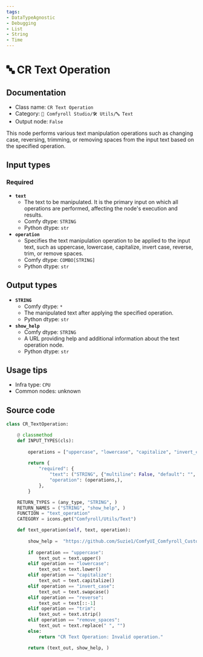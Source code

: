 ```yaml
---
tags:
- DataTypeAgnostic
- Debugging
- List
- String
- Time
---
```


# 🔤 CR Text Operation
## Documentation
- Class name: `CR Text Operation`
- Category: `🧩 Comfyroll Studio/🛠️ Utils/🔤 Text`
- Output node: `False`

This node performs various text manipulation operations such as changing case, reversing, trimming, or removing spaces from the input text based on the specified operation.
## Input types
### Required
- **`text`**
    - The text to be manipulated. It is the primary input on which all operations are performed, affecting the node's execution and results.
    - Comfy dtype: `STRING`
    - Python dtype: `str`
- **`operation`**
    - Specifies the text manipulation operation to be applied to the input text, such as uppercase, lowercase, capitalize, invert case, reverse, trim, or remove spaces.
    - Comfy dtype: `COMBO[STRING]`
    - Python dtype: `str`
## Output types
- **`STRING`**
    - Comfy dtype: `*`
    - The manipulated text after applying the specified operation.
    - Python dtype: `str`
- **`show_help`**
    - Comfy dtype: `STRING`
    - A URL providing help and additional information about the text operation node.
    - Python dtype: `str`
## Usage tips
- Infra type: `CPU`
- Common nodes: unknown


## Source code
```python
class CR_TextOperation:

    @ classmethod
    def INPUT_TYPES(cls):
      
        operations = ["uppercase", "lowercase", "capitalize", "invert_case", "reverse", "trim", "remove_spaces"]
    
        return {
            "required": {
                "text": ("STRING", {"multiline": False, "default": "", "forceInput": True}),            
                "operation": (operations,),
            },
        }

    RETURN_TYPES = (any_type, "STRING", )
    RETURN_NAMES = ("STRING", "show_help", )
    FUNCTION = "text_operation"
    CATEGORY = icons.get("Comfyroll/Utils/Text")

    def text_operation(self, text, operation):
    
        show_help =  "https://github.com/Suzie1/ComfyUI_Comfyroll_CustomNodes/wiki/List-Nodes#cr-text_operation" 
  
        if operation == "uppercase":
            text_out = text.upper()
        elif operation == "lowercase":
            text_out = text.lower()
        elif operation == "capitalize":
            text_out = text.capitalize()
        elif operation == "invert_case":
            text_out = text.swapcase()
        elif operation == "reverse":
            text_out = text[::-1]
        elif operation == "trim":
            text_out = text.strip()
        elif operation == "remove_spaces":
            text_out = text.replace(" ", "")
        else:
            return "CR Text Operation: Invalid operation."

        return (text_out, show_help, )

```
